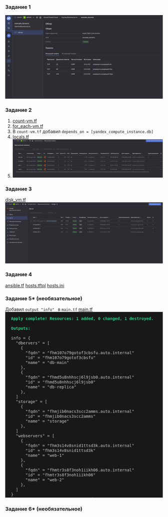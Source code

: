 ### Задание 1
![](https://github.com/GlubuchikAr/ter-homeworks/blob/master/03/1-1.png)

### Задание 2
1. [count-vm.tf](https://github.com/GlubuchikAr/ter-homeworks/blob/master/03/src/count-vm.tf)
2. [for_each-vm.tf](https://github.com/GlubuchikAr/ter-homeworks/blob/master/03/src/for_each-vm.tf)
3. В `count-vm.tf` добавил `depends_on = [yandex_compute_instance.db]`
4. [locals.tf](https://github.com/GlubuchikAr/ter-homeworks/blob/master/03/src/locals.tf)
5. ![](https://github.com/GlubuchikAr/ter-homeworks/blob/master/03/2-1.png)

### Задание 3
[disk_vm.tf](https://github.com/GlubuchikAr/ter-homeworks/blob/master/03/src/disk_vm.tf)
![](https://github.com/GlubuchikAr/ter-homeworks/blob/master/03/3-1.png)

### Задание 4
[ansible.tf](https://github.com/GlubuchikAr/ter-homeworks/blob/master/03/src/ansible.tf)
[hosts.tftpl](https://github.com/GlubuchikAr/ter-homeworks/blob/master/03/src/hosts.tftpl)
[hosts.ini](https://github.com/GlubuchikAr/ter-homeworks/blob/master/03/src/hosts.ini)

### Задание 5* (необязательное)
Добавил ```output "info" ``` в `main.tf`
[main.tf](https://github.com/GlubuchikAr/ter-homeworks/blob/master/03/src/main.tf)
![](https://github.com/GlubuchikAr/ter-homeworks/blob/master/03/5-1.png)

### Задание 6* (необязательное)